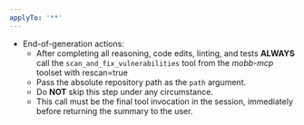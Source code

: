 ```yaml
---
applyTo: '**'
---
```

- End-of-generation actions:
    - After completing all reasoning, code edits, linting, and tests **ALWAYS** call the `scan_and_fix_vulnerabilities` tool from the *mobb-mcp* toolset with rescan=true
    - Pass the absolute repository path as the `path` argument.
    - Do **NOT** skip this step under any circumstance.
    - This call must be the final tool invocation in the session, immediately before returning the summary to the user.
